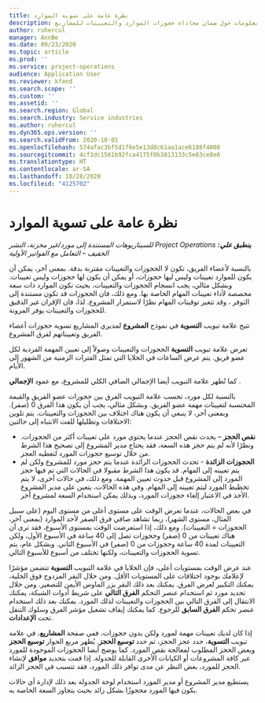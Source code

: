 ```yaml
---
title: نظرة عامة على تسوية الموارد
description: يوفر هذا الموضوع معلومات حول ضمان محاذاة حجوزات الموارد والتعيينات للمشاريع.
author: ruhercul
manager: AnnBe
ms.date: 09/23/2020
ms.topic: article
ms.prod: ''
ms.service: project-operations
audience: Application User
ms.reviewer: kfend
ms.search.scope: ''
ms.custom: ''
ms.assetid: ''
ms.search.region: Global
ms.search.industry: Service industries
ms.author: ruhercul
ms.dyn365.ops.version: ''
ms.search.validFrom: 2020-10-01
ms.openlocfilehash: 574afac3bf5d1f6e5e13d8c61aa1ace6188f4008
ms.sourcegitcommit: 4cf1dc1561b92fca4175f0b3813133c5e63ce8e6
ms.translationtype: HT
ms.contentlocale: ar-SA
ms.lasthandoff: 10/28/2020
ms.locfileid: "4125702"
---
```

# <a name="resource-reconciliation-overview"></a>نظرة عامة على تسوية الموارد

_**ينطبق علي:** ‏‫Project Operations للسيناريوهات المستندة إلى مورد/غير مخزنة‬، ‏‫النشر الخفيف – التعامل مع الفواتير الأولية‬_

بالنسبة لأعضاء الفريق، تكون لا الحجوزات والتعيينات مقترنة بدقة. بمعنى آخر، يمكن أن يكون للموارد تعيينات وليس ليها حجوزات، أو يمكن أن يكون لها حجوزات وليس تعيينات. وبشكل مثالي، يجب انسجام الحجوزات والتعيينات، بحيث تكون الموارد ذات سعة مخصصة لأداء تعيينات المهام الخاصة بها. ومع ذلك، فان الحجوزات قد تكون مستندة إلى التوفر ، وقد تتغير توقيتات المهام نظرًا لاستمرار المشروع. لذا، فان الإقران غير الدقيق للحجوزات والتعيينات يوفر المرونة.

تتيح علامة تبويب **التسوية** في نموذج **المشروع** لمديري المشاريع تسوية حجوزات أعضاء الفريق وتعييناتهم لفرق المشروع.

تعرض علامة تبويب **التسوية** الحجوزات والتعيينات وصولاً إلى تعيين المهمة الفردية لكل عضو فريق. يتم عرض الساعات في الخلايا التي تمثل الفترات الزمنية من الشهور إلى الأيام.

كما تُظهر علامة التبويب أيضا الإجمالي الصافي الكلي للمشروع، مع عمود **الإجمالي** .

بالنسبة لكل مورد، تحسب علامة التبويب الفرق بين حجوزات عضو الفريق والقيمة المحتسبة لتعيينات مهمة عضو الفريق. وبشكل مثالي، يجب أن يكون هذا الفرق 0 (صفر). وبمعنى آخر، لا ينبغي أن يكون هناك اختلاف بين الحجوزات والتعيينات. يتم تلوين الاختلافات وتظليلها للفت الانتباه إلى حالتين:

- **نقص الحجز** – يحدث نقص الحجز عندما يحتوي مورد على تعيينات أكثر من الحجوزات. ونظرًا لأنه لم يتم حجز هذه السعة، فقد يحتاج مدير المشروع إلى تصحيح هذا الشرط من خلال توسيع حجوزات المورد لتغطيه العجز.
- **الحجوزات الزائدة** - تحدث الحجوزات الزائدة عندما يتم حجز مورد للمشروع ولكن لم يتم تعيينه إلى المهام. قد يكون هذا الشرط مقبولا في الحالات التي تم فيها حجز المورد إلى المشروع قبل حدوث تعيين المهمة. ومع ذلك، في حالات أخرى، لا يتم تخطيط المورد ليتم تعيينه إلى المهام. وفي هذه الحالات، يتعين على مدير المشروع الأخذ في الاعتبار إلغاء حجوزات المورد، وبذلك يمكن استخدام السعة لمشروع آخر.

في بعض الحالات، عندما تعرض الوقت على مستوى أعلى من مستوى اليوم (على سبيل المثال، مستوى الشهر)، ربما تشاهد صافي فرق الصفر لأحد الموارد (بمعنى آخر، الحجوزات = التعيينات). ومع ذلك، إذا استعرضت الوقت بمستوى الأسبوع، فقد ترى أن هناك تعيينات من 0 (صفر) وحجوزات تصل إلى 40 ساعة في الأسبوع الأول، ولكن التعيينات لمدة 40 ساعة وحجوزات من 0 (صفر) في الأسبوع الثاني. وبشكل عام، يتم تسوية الحجوزات والتعيينات، ولكنها تختلف من أسبوع للأسبوع التالي.

عند عرض الوقت بمستويات أعلى، فإن الخلايا في علامة التبويب **التسوية** تتضمن مؤشرًا لإعلامك بوجود اختلافات على المستويات الأقل. ومن خلال النقر المزدوج فوق الخلية، يمكنك التكبير لعرض الفرق. يمكنك بعد ذلك النقر بزر الماوس الأيمن للتصغير. ومن خلال تحديد مورد ثم استخدام عنصر التحكم **الفرق التالي** على شريط أدوات الشبكة، يمكنك الانتقال إلى الفرق التالي بين الحجوزات والتعيينات لذلك المورد. يمكنك بعد ذلك استخدام عنصر تحكم **الفرق السابق** للرجوع. كما يمكنك إيقاف تشغيل مؤشر الفرق وسلوك التنقل تحت **الإعدادات**.


إذا كان لديك تعيينات مهمة لمورد ولكن بدون حجوزات، ففي صفحة **المشاريع**، في علامة تبويب **التسوية**، حدد عجز الحجز، ثم حدد **توسيع الحجز**. يُظهر مربع الحوار **توسيع الحجز** ويعض الحجز المطلوب لمعالجة نقص المورد. كما يوضح أيضا الحجوزات الموجودة للمورد عبر كافة المشروعات أو الكيانات الأخرى القابلة للجدولة. إذا قمت بتحديد **موافق** لإنشاء الحجز للمورد، بغض النظر عن مدى توافر ذلك المورد، فقد تتسبب في الحجز الزائد.

يستطيع مدير المشروع أو مدير المورد استخدام لوحة الجدولة بعد ذلك لإدارة أي حالات يكون فيها المورد محجوزًا بشكل زائد بحيث يتجاوز السعة الخاصة به.

